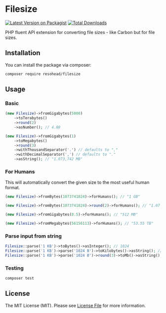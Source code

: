 # Filesize

[![Latest Version on Packagist](https://img.shields.io/packagist/v/resohead/filesize.svg?style=flat-square)](https://packagist.org/packages/resohead/filesize)
[![Total Downloads](https://img.shields.io/packagist/dt/resohead/filesize.svg?style=flat-square)](https://packagist.org/packages/resohead/filesize)

PHP fluent API extension for converting file sizes - like Carbon but for file sizes.

## Installation

You can install the package via composer:

```bash
composer require resohead/filesize
```

## Usage

### Basic

```php
(new Filesize)->fromGigabytes(5000)
    ->toTerabytes()
    ->round(2)
    ->asNumber(); // 4.88

(new Filesize)->fromGigabytes(1)
    ->toMegabytes()
    ->round(3)
    ->withThousandSeparator('.') // defaults to ","
    ->withDecimalSeparator(',') // defaults to "."
    ->asString(); // "1.073,742 MB"
```

### For Humans
This will automatically convert the given size to the most useful human format.

```php
(new Filesize)->fromBytes(1073741824)->forHumans(); // "1 GB"

(new Filesize)->fromBytes(1073741824)->round(2)->forHumans(); // "1.07 GB"

(new Filesize)->fromGigabytes(0.5)->forHumans(); // "512 MB"

(new Filesize)->fromMegabytes(56156113)->forHumans(); // "53.55 TB"
```

### Parse input from string
``` php
Filesize::parse('1 KB')->toBytes()->asInteger(); // 1024
Filesize::parse('1 KB')->parse('1024 B')->toKilobytes()->asString(); // "1 KB"
Filesize::parse('1 KB')->parse('1024 B')->round(3)->toMb()->asString(); // "0.001 MB"
```

### Testing

``` bash
composer test
```

## License

The MIT License (MIT). Please see [License File](LICENSE.md) for more information.
